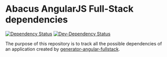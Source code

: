 # Abacus AngularJS Full-Stack dependencies
[![Dependency Status](https://david-dm.org/angular-fullstack/abacus-fullstack-deps.svg)](https://david-dm.org/angular-fullstack/abacus-fullstack-deps) [![Dev-Dependency Status](https://david-dm.org/angular-fullstack/abacus-fullstack-deps/dev-status.svg)](https://david-dm.org/angular-fullstack/abacus-fullstack-deps#info=devDependencies)

The purpose of this repository is to track all the possible dependencies of an application created by [generator-angular-fullstack](https://github.com/DaftMonk/generator-angular-fullstack).
